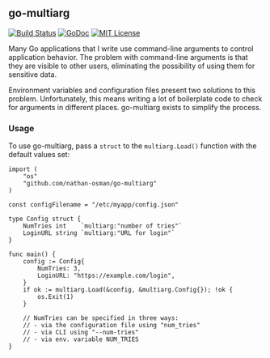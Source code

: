 ## go-multiarg

[![Build Status](https://travis-ci.org/nathan-osman/go-multiarg.svg?branch=master)](https://travis-ci.org/nathan-osman/go-multiarg)
[![GoDoc](https://godoc.org/github.com/nathan-osman/go-multiarg?status.svg)](https://godoc.org/github.com/nathan-osman/go-multiarg)
[![MIT License](http://img.shields.io/badge/license-MIT-9370d8.svg?style=flat)](http://opensource.org/licenses/MIT)

Many Go applications that I write use command-line arguments to control application behavior. The problem with command-line arguments is that they are visible to other users, eliminating the possibility of using them for sensitive data.

Environment variables and configuration files present two solutions to this problem. Unfortunately, this means writing a lot of boilerplate code to check for arguments in different places. go-multiarg exists to simplify the process.

### Usage

To use go-multiarg, pass a `struct` to the `multiarg.Load()` function with the default values set:

    import (
        "os"
        "github.com/nathan-osman/go-multiarg"
    )

    const configFilename = "/etc/myapp/config.json"

    type Config struct {
        NumTries int    `multiarg:"number of tries"`
        LoginURL string `multiarg:"URL for login"`
    }

    func main() {
        config := Config{
            NumTries: 3,
            LoginURL: "https://example.com/login",
        }
        if ok := multiarg.Load(&config, &multiarg.Config{}); !ok {
            os.Exit(1)
        }

        // NumTries can be specified in three ways:
        // - via the configuration file using "num_tries"
        // - via CLI using "--num-tries"
        // - via env. variable NUM_TRIES
    }

